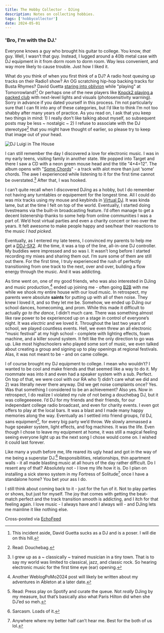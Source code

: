 ```yaml
---
title: The Hobby Collector - DJing 
description: Notes on collecting hobbies.
tags: ['hobbycollector']
date: 2024-05-01
---
```

### 'Bro, I'm with the DJ.'

Everyone knows a guy who brought his guitar to college. You know, *that* guy. Well, I wasn’t that guy. Instead, I lugged around a 40lb metal case with DJ equipment in it from dorm room to dorm room. Way less convenient, and way more likely to cause trouble. Just how I liked it.

What do you think of when you first think of a DJ? A radio host queuing up tracks on their Radio1 show? An OG scratching hip-hop backing tracks for Busta Rhymes? David Guetta [staring into oblivion](https://www.youredm.com/2014/07/30/david-guetta-takes-much-edm-tomorrowland/index.html) while "playing" at Tomorrowland?[^1] Or perhaps one of the new players like [Knock2 playing a packed club](https://youtu.be/T_z-CRc3UBM?t=803) with next-level lights and visuals (photosensitivity warning). Sorry in advance if you dated yourself in this process. I’m not particularly sure that I can fit into any of these categories, but I’d like to think I’m not too shabby after many years of practice. As you read on, I ask that you keep two things in mind: 1) I really don’t like talking about myself, so subsequent posts may be less ~ nostalgic ~ 2) I refuse to associate with the DJ stereotype[^2] that you might have thought of earlier, so please try to keep that image out of your head. 

![DJ Luigi in The House](https://cdn.scribbles.page/rails/active_storage/representations/proxy/eyJfcmFpbHMiOnsibWVzc2FnZSI6IkJBaHBBZzVKIiwiZXhwIjpudWxsLCJwdXIiOiJibG9iX2lkIn19--d90db648490ced1ecf5d5aa1e7eff580b4b68cf8/eyJfcmFpbHMiOnsibWVzc2FnZSI6IkJBaDdDRG9MWm05eWJXRjBTU0lJY0c1bkJqb0dSVlE2RkhKbGMybDZaVjkwYjE5c2FXMXBkRnNIYVFJQUNHa0NBQVk2Q25OaGRtVnlld2M2Q25OMGNtbHdWRG9NY1hWaGJHbDBlV2xrIiwiZXhwIjpudWxsLCJwdXIiOiJ2YXJpYXRpb24ifX0=--768aeab7fb7843d85fe5b2b4ba237e06e6ef604f/image.png) 

I can still remember the day I discovered a love for electronic music. I was in my early teens, visiting family in another state. We popped into Target and there I saw a CD with a neon green mouse head and the title "4×4=12". The album opens with "[Some Chords](https://www.youtube.com/watch?v=MEQMkzjcLEA)" - a track with alot more than just ‘some’ chords. The awe I experienced while listening to it for the first time cannot be overstated.[^3] After that, I was hooked. 

I can’t quite recall when I discovered DJing as a hobby, but I do remember not having any turntables or equipement for the longest time. All I could do was mix tracks using my mouse and keybinds in [Virtual DJ](https://www.virtualdj.com/). It was kinda lame, but at the time I felt on top of the world. Eventually, I started doing livestreams via the built-in broadcasting feature. I’d often manage to get a decent listenership thanks to some help from online communities I was a part of. We’d host virtual parties and even a charity concert or two over the years. It felt awesome to make people happy and see/hear their reactions to the music *I had picked.* 

Eventually, as I entered my late teens, I convinced my parents to help me get a [DDJ-SX2](https://www.pioneerdj.com/en-us/product/controller/archive/ddj-sx2/black/overview/). At the time, it was a top of the line, all-in-one DJ controller. My buddies were impressed and so was I. It wasn’t long before I started recording my mixes and sharing them out. I’m sure some of them are still out there. For the first time, I truly experienced the rush of perfectly transitioning from one track to the next, over and over, building a flow energy through the music. And it was addicting.

As time went on, one of my good friends, who was also interested in DJing and music production,[^4] ended up joining me - often going [B2B](https://www.londonsoundacademy.com/blog/how-to-dj-back-to-back-b2b) with me while we shook my entire house with our loud music. In retrospect, my parents were absolute **saints** for putting up with all of then noise. They knew I loved it, and so they let me be. Somehow, we ended up DJing our school dances, homecoming, and prom. While this made it difficult to actually *go to the dance*, I didn’t much care. There was something almost like raw power to be experienced up on a stage in control of everyone’s night. It was *electric* and we loved it. Throughout the last two years of school, we played countless events. Hell, we even threw an all electronic “music festival” at my high school - complete with lighting effects, foam machine, and a killer sound system. It felt like the only direction to go was up. Like most highschoolers who played some sort of music, we even talked about creating a group and signing up to play openings at regional festivals. Alas, it was not meant to be - and on came college.

I of course brought my DJ equipment to college. I mean who wouldn’t? I wanted to be cool and make friends and that seemed like a way to do it. My roommate was into it and even had a speaker system with a sub. Perfect. On top of that, we were cool with our RA who 1) didn’t care what we did and 2) was literally never there anyway. Did we get noise complaints once? Yes. Was that something I considered to be an achievement? Also yes. Now in retrospect, I do realize I violated my rule of not being a douchebag DJ, but it was collegeeeeee. I’d DJ for my friends and their friends, for our independant college radio broadcast, and even for charity events. I even got offers to play at the local bars. It was a blast and I made many happy memories along the way. Eventually as I settled into friend groups, I’d DJ, sans equipment[^5], for every big party we’d throw. We slowly ammassed a huge speaker system, light effects, and fog machines. It was the life. Even though I chose to leave my equipment at home, it was still a magical feeling seeing everyone light up as the next song I chose would come on. I wished it could last forever. 

Like many a youth before me, life reared its ugly head and got in the way of me being a superstar DJ.[^6] Responsibilities, relationships, thin apartment walls - it all made blasting music at all hours of the day rather difficult. Do I resent any of that? Absolutely not - I love my life how it is. Do I plan on installing a sick stereo system in my Fortress of Solitude[^7] once I have a standalone home? You bet your ass I do. 

I still think about coming back to it - just for the fun of it. Not to play parties or shows, but just for myself. The joy that comes with getting the beat-match perfect and the track transition smooth is addicting, and I itch for that feeling again. I love music - I always have and I always will - and DJing lets me mainline it like nothing else.

[^1]: This incident aside, David Guetta sucks as a DJ and is a poser. I will die on this hill.
[^2]: Read: Douchebag.
[^3]: I grew up as a ~ classically ~ trained musician in a tiny town. That is to say my world was limited to classical, jazz, and classic rock. So hearing electronic music for the first time eye (ear) opening.
[^4]: Another WeblogPoMo2024 post will likely be written about my adventures in Ableton at a later date.
[^5]: Read: Press play on Spotify and curate the queue. Not *really* DJing by my measure, but that’s basically also what Paris Hilton did when she DJ’ed so meh.
[^6]: Sarcasm. Loads of it.
[^7]: Anywhere where my better half can’t hear me. Best for the both of us lol.


Cross-posted via [EchoFeed](https://echofeed.app)